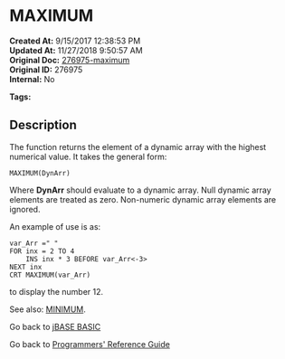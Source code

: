 # MAXIMUM

**Created At:** 9/15/2017 12:38:53 PM  
**Updated At:** 11/27/2018 9:50:57 AM  
**Original Doc:** [276975-maximum](https://docs.jbase.com/36868-jbase-basic/276975-maximum)  
**Original ID:** 276975  
**Internal:** No  

**Tags:**
<badge text='dynamic arrays' vertical='middle' />

## Description

The function returns the element of a dynamic array with the highest numerical value. It takes the general form:

```
MAXIMUM(DynArr)
```

Where **DynArr** should evaluate to a dynamic array. Null dynamic array elements are treated as zero. Non-numeric dynamic array elements are ignored.

An example of use is as:

```
var_Arr =" "
FOR inx = 2 TO 4
    INS inx * 3 BEFORE var_Arr<-3>
NEXT inx
CRT MAXIMUM(var_Arr)
```

to display the number 12.

See also: [MINIMUM](./../minimum).

Go back to [jBASE BASIC](./../README.md)

Go back to [Programmers' Reference Guide](./../../reference-guides/jbc/README.md)
